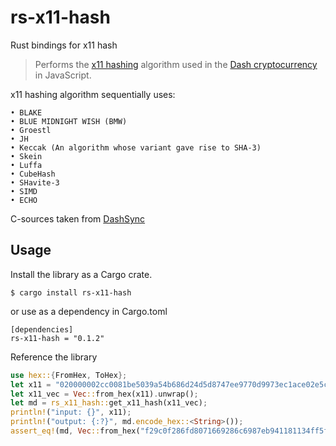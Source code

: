 # rs-x11-hash
Rust bindings for x11 hash
> Performs the [x11 hashing](https://docs.dash.org/en/latest/introduction/features.html#x11-hash-algorithm) algorithm used in the [Dash cryptocurrency](https://dash.org) in JavaScript.

x11 hashing algorithm sequentially uses:

```
• BLAKE
• BLUE MIDNIGHT WISH (BMW)
• Groestl
• JH
• Keccak (An algorithm whose variant gave rise to SHA-3)
• Skein
• Luffa
• CubeHash
• SHavite-3
• SIMD
• ECHO
```

C-sources taken from [DashSync](https://github.com/dashpay/dashsync-iOS/tree/master/DashSync/shared/crypto/x11)

## Usage

Install the library as a Cargo crate.

```
$ cargo install rs-x11-hash
```
or use as a dependency in Cargo.toml

```
[dependencies]
rs-x11-hash = "0.1.2"
```

Reference the library

```rust
use hex::{FromHex, ToHex};
let x11 = "020000002cc0081be5039a54b686d24d5d8747ee9770d9973ec1ace02e5c0500000000008d7139724b11c52995db4370284c998b9114154b120ad3486f1a360a1d4253d310d40e55b8f70a1be8e32300";
let x11_vec = Vec::from_hex(x11).unwrap();
let md = rs_x11_hash::get_x11_hash(x11_vec);
println!("input: {}", x11);
println!("output: {:?}", md.encode_hex::<String>());
assert_eq!(md, Vec::from_hex("f29c0f286fd8071669286c6987eb941181134ff5f3978bf89f34070000000000").unwrap())
```
